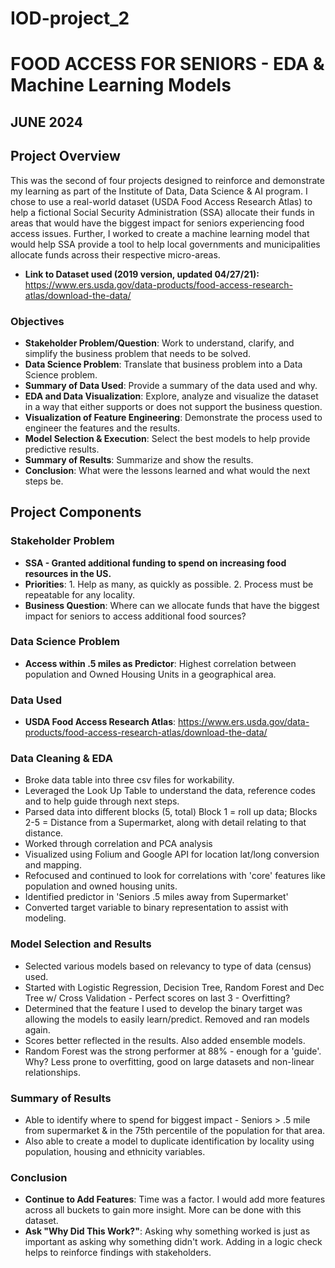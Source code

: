 # IOD-project_2
# FOOD ACCESS FOR SENIORS - EDA & Machine Learning Models
## JUNE 2024

## Project Overview
This was the second of four projects designed to reinforce and demonstrate my learning as part of the Institute of Data, Data Science & AI program. I chose to use a real-world dataset (USDA Food Access Research Atlas) to help a fictional Social Security Administration (SSA) allocate their funds in areas that would have the biggest impact for seniors experiencing food access issues. Further, I worked to create a machine learning model that would help SSA provide a tool to help local governments and municipalities allocate funds across their respective micro-areas.

- **Link to Dataset used (2019 version, updated 04/27/21):** https://www.ers.usda.gov/data-products/food-access-research-atlas/download-the-data/

### Objectives
- **Stakeholder Problem/Question**: Work to understand, clarify, and simplify the business problem that needs to be solved.
- **Data Science Problem**: Translate that business problem into a Data Science problem.
- **Summary of Data Used**: Provide a summary of the data used and why.
- **EDA and Data Visualization**: Explore, analyze and visualize the dataset in a way that either supports or does not support the business question.
- **Visualization of Feature Engineering**: Demonstrate the process used to engineer the features and the results.
- **Model Selection & Execution**: Select the best models to help provide predictive results.
- **Summary of Results**: Summarize and show the results.
- **Conclusion**: What were the lessons learned and what would the next steps be.

## Project Components

### Stakeholder Problem
- **SSA - Granted additional funding to spend on increasing food resources in the US.**
- **Priorities**: 1. Help as many, as quickly as possible. 2. Process must be repeatable for any locality.
- **Business Question**: Where can we allocate funds that have the biggest impact for seniors to access additional food sources?

### Data Science Problem
- **Access within .5 miles as Predictor**: Highest correlation between population and Owned Housing Units in a geographical area.

### Data Used
- **USDA Food Access Research Atlas**: https://www.ers.usda.gov/data-products/food-access-research-atlas/download-the-data/

### Data Cleaning & EDA
- Broke data table into three csv files for workability.
- Leveraged the Look Up Table to understand the data, reference codes and to help guide through next steps.
- Parsed data into different blocks (5, total) Block 1 = roll up data; Blocks 2-5 = Distance from a Supermarket, along with detail relating to that distance.
- Worked through correlation and PCA analysis
- Visualized using Folium and Google API for location lat/long conversion and mapping.
- Refocused and continued to look for correlations with 'core' features like population and owned housing units.
- Identified predictor in 'Seniors .5 miles away from Supermarket'
- Converted target variable to binary representation to assist with modeling.

### Model Selection and Results
- Selected various models based on relevancy to type of data (census) used.
- Started with Logistic Regression, Decision Tree, Random Forest and Dec Tree w/ Cross Validation - Perfect scores on last 3 - Overfitting?
- Determined that the feature I used to develop the binary target was allowing the models to easily learn/predict. Removed and ran models again.
- Scores better reflected in the results. Also added ensemble models.
- Random Forest was the strong performer at 88% - enough for a 'guide'. Why? Less prone to overfitting, good on large datasets and non-linear relationships.

### Summary of Results
- Able to identify where to spend for biggest impact - Seniors > .5 mile from supermarket & in the 75th percentile of the population for that area.
- Also able to create a model to duplicate identification by locality using population, housing and ethnicity variables.

### Conclusion
- **Continue to Add Features**: Time was a factor. I would add more features across all buckets to gain more insight. More can be done with this dataset.
- **Ask "Why Did This Work?"**: Asking why something worked is just as important as asking why something didn't work. Adding in a logic check helps to reinforce findings with stakeholders.
